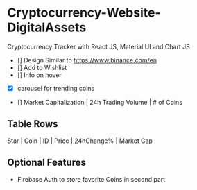 # Cryptocurrency-Website-DigitalAssets
Cryptocurrency Tracker with React JS, Material UI and Chart JS
- [] Design Similar to https://www.binance.com/en
- [] Add to Wishlist
- [] Info on hover
- [x] carousel for trending coins
- [] Market Capitalization | 24h Trading Volume | # of Coins

## Table Rows

Star | Coin | ID | Price | 24hChange% | Market Cap

## Optional Features

- Firebase Auth to store favorite Coins in second part
